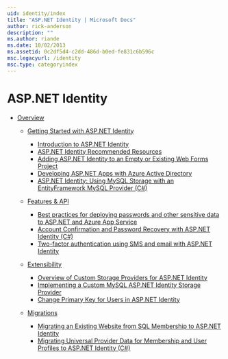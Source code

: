 ```yaml
---
uid: identity/index
title: "ASP.NET Identity | Microsoft Docs"
author: rick-anderson
description: ""
ms.author: riande
ms.date: 10/02/2013
ms.assetid: 0c2df5d4-c2dd-486d-b0ed-fe831c6b596c
msc.legacyurl: /identity
msc.type: categoryindex
---
```

ASP.NET Identity
====================
- [Overview](overview/index.md)

    - [Getting Started with ASP.NET Identity](overview/getting-started/index.md)

        - [Introduction to ASP.NET Identity](overview/getting-started/introduction-to-aspnet-identity.md)
        - [ASP.NET Identity Recommended Resources](overview/getting-started/aspnet-identity-recommended-resources.md)
        - [Adding ASP.NET Identity to an Empty or Existing Web Forms Project](overview/getting-started/adding-aspnet-identity-to-an-empty-or-existing-web-forms-project.md)
        - [Developing ASP.NET Apps with Azure Active Directory](overview/getting-started/developing-aspnet-apps-with-windows-azure-active-directory.md)
        - [ASP.NET Identity: Using MySQL Storage with an EntityFramework MySQL Provider (C#)](overview/getting-started/aspnet-identity-using-mysql-storage-with-an-entityframework-mysql-provider.md)
    - [Features & API](overview/features-api/index.md)

        - [Best practices for deploying passwords and other sensitive data to ASP.NET and Azure App Service](overview/features-api/best-practices-for-deploying-passwords-and-other-sensitive-data-to-aspnet-and-azure.md)
        - [Account Confirmation and Password Recovery with ASP.NET Identity (C#)](overview/features-api/account-confirmation-and-password-recovery-with-aspnet-identity.md)
        - [Two-factor authentication using SMS and email with ASP.NET Identity](overview/features-api/two-factor-authentication-using-sms-and-email-with-aspnet-identity.md)
    - [Extensibility](overview/extensibility/index.md)

        - [Overview of Custom Storage Providers for ASP.NET Identity](overview/extensibility/overview-of-custom-storage-providers-for-aspnet-identity.md)
        - [Implementing a Custom MySQL ASP.NET Identity Storage Provider](overview/extensibility/implementing-a-custom-mysql-aspnet-identity-storage-provider.md)
        - [Change Primary Key for Users in ASP.NET Identity](overview/extensibility/change-primary-key-for-users-in-aspnet-identity.md)
    - [Migrations](overview/migrations/index.md)

        - [Migrating an Existing Website from SQL Membership to ASP.NET Identity](overview/migrations/migrating-an-existing-website-from-sql-membership-to-aspnet-identity.md)
        - [Migrating Universal Provider Data for Membership and User Profiles to ASP.NET Identity (C#)](overview/migrations/migrating-universal-provider-data-for-membership-and-user-profiles-to-aspnet-identity.md)
